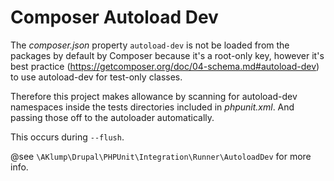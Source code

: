 <!--
id: composer_autoload_dev
tags: ''
-->

# Composer Autoload Dev

The _composer.json_ property `autoload-dev` is not be loaded from the packages by default by Composer because it's a root-only key, however it's best practice
(https://getcomposer.org/doc/04-schema.md#autoload-dev) to use autoload-dev
for test-only classes.

Therefore this project makes allowance by scanning for autoload-dev namespaces inside the tests directories included in _phpunit.xml_. And passing those off to the autoloader automatically.

This occurs during `--flush`.

@see `\AKlump\Drupal\PHPUnit\Integration\Runner\AutoloadDev` for more info.
